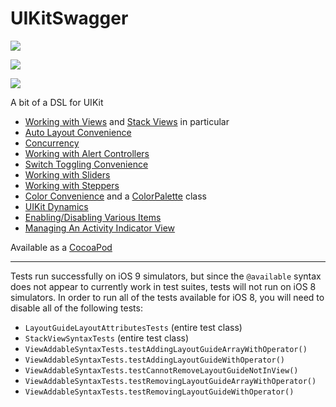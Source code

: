 UIKitSwagger
============

![](https://img.shields.io/badge/platform-_iOS_8,_9-lightgrey.svg?style=flat-square)

![](https://img.shields.io/badge/language-Swift_2-orange.svg?style=flat-square)

![](https://img.shields.io/badge/version-0.7.0-green.svg?style=flat-square)


A bit of a DSL for UIKit

 - [Working with Views](Docs/Views.md) and [Stack Views](Docs/StackViews.md) in particular
 - [Auto Layout Convenience](Docs/AutoLayout.md)
 - [Concurrency](Docs/Concurrency.md)
 - [Working with Alert Controllers](Docs/Alerts.md)
 - [Switch Toggling Convenience](Docs/Switch.md)
 - [Working with Sliders](Docs/Slider.md)
 - [Working with Steppers](Docs/Stepper.md)
 - [Color Convenience](Docs/Color.md) and a [ColorPalette](Docs/ColorPalette.md) class
 - [UIKit Dynamics](Docs/Dynamics.md)
 - [Enabling/Disabling Various Items](Docs/EnableDisable.md)
 - [Managing An Activity Indicator View](Docs/SpinnerStateManager.md)


Available as a [CocoaPod](http://cocoapods.org)

---

Tests run successfully on iOS 9 simulators, but since the `@available` syntax does not appear to currently work in test suites, tests will not run on iOS 8 simulators.  In order to run all of the tests available for iOS 8, you will need to disable all of the following tests:
- `LayoutGuideLayoutAttributesTests` (entire test class)
- `StackViewSyntaxTests` (entire test class)
- `ViewAddableSyntaxTests.testAddingLayoutGuideArrayWithOperator()`
- `ViewAddableSyntaxTests.testAddingLayoutGuideWithOperator()`
- `ViewAddableSyntaxTests.testCannotRemoveLayoutGuideNotInView()`
- `ViewAddableSyntaxTests.testRemovingLayoutGuideArrayWithOperator()`
- `ViewAddableSyntaxTests.testRemovingLayoutGuideWithOperator()`
